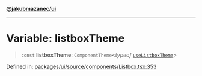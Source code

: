[**@jakubmazanec/ui**](../README.md)

---

# Variable: listboxTheme

> `const` **listboxTheme**: `ComponentTheme`\<_typeof_ [`useListboxTheme`](useListboxTheme.md)\>

Defined in:
[packages/ui/source/components/Listbox.tsx:353](https://github.com/jakubmazanec/tools/blob/a9ba87d349a220bbed24d161794f90a6ba6009e5/packages/ui/source/components/Listbox.tsx#L353)
